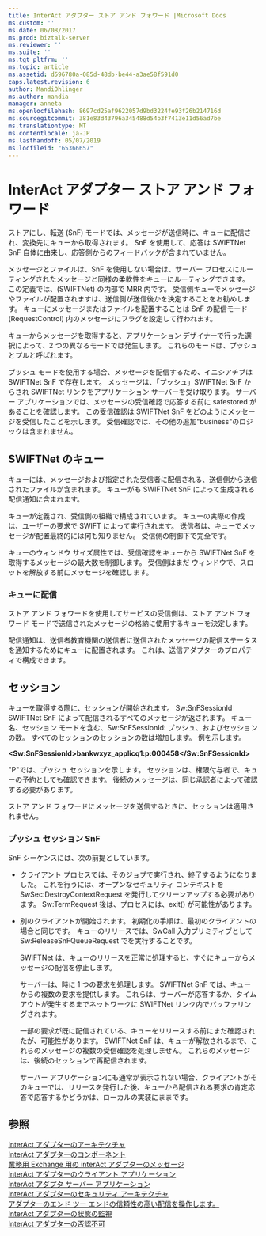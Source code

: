 ```yaml
---
title: InterAct アダプター ストア アンド フォワード |Microsoft Docs
ms.custom: ''
ms.date: 06/08/2017
ms.prod: biztalk-server
ms.reviewer: ''
ms.suite: ''
ms.tgt_pltfrm: ''
ms.topic: article
ms.assetid: d596780a-085d-48db-be44-a3ae58f591d0
caps.latest.revision: 6
author: MandiOhlinger
ms.author: mandia
manager: anneta
ms.openlocfilehash: 8697cd25af9622057d9bd3224fe93f26b214716d
ms.sourcegitcommit: 381e83d43796a345488d54b3f7413e11d56ad7be
ms.translationtype: MT
ms.contentlocale: ja-JP
ms.lasthandoff: 05/07/2019
ms.locfileid: "65366657"
---
```

# <a name="interact-adapter-store-and-forward"></a>InterAct アダプター ストア アンド フォワード
ストアにし、転送 (SnF) モードでは、メッセージが送信時に、キューに配信され、変換先にキューから取得されます。 SnF を使用して、応答は SWIFTNet SnF 自体に由来し、応答側からのフィードバックが含まれていません。  
  
 メッセージとファイルは、SnF を使用しない場合は、サーバー プロセスにルーティングされたメッセージと同様の柔軟性をキューにルーティングできます。 この定義では、(SWIFTNet) の内部で MRR 内です。 受信側キューでメッセージやファイルが配置されますは、送信側が送信後かを決定することをお勧めします。 キューにメッセージまたはファイルを配置することは SnF の配信モード (RequestControl) 内のメッセージにフラグを設定して行われます。  
  
 キューからメッセージを取得すると、アプリケーション デザイナーで行った選択によって、2 つの異なるモードでは発生します。 これらのモードは、プッシュとプルと呼ばれます。  
  
 プッシュ モードを使用する場合、メッセージを配信するため、イニシアチブは SWIFTNet SnF で存在します。 メッセージは、「プッシュ」SWIFTNet SnF からされ SWIFTNet リンクをアプリケーション サーバーを受け取ります。 サーバー アプリケーションでは、メッセージの受信確認で応答する前に safestored があることを確認します。 この受信確認は SWIFTNet SnF をどのようにメッセージを受信したことを示します。 受信確認では、その他の追加"business"のロジックは含まれません。  
  
## <a name="queues-in-swiftnet"></a>SWIFTNet のキュー  
 キューには、メッセージおよび指定された受信者に配信される、送信側から送信されたファイルが含まれます。 キューがも SWIFTNet SnF によって生成される配信通知に含まれます。  
  
 キューが定義され、受信側の組織で構成されています。 キューの実際の作成は、ユーザーの要求で SWIFT によって実行されます。 送信者は、キューでメッセージが配置最終的には何も知りません。 受信側の制御下で完全です。  
  
 キューのウィンドウ サイズ属性では、受信確認をキューから SWIFTNet SnF を取得するメッセージの最大数を制御します。 受信側はまだ ウィンドウで、スロットを解放する前にメッセージを確認します。  
  
### <a name="delivery-into-a-queue"></a>キューに配信  
 ストア アンド フォワードを使用してサービスの受信側は、ストア アンド フォワード モードで送信されたメッセージの格納に使用するキューを決定します。  
  
 配信通知は、送信者教育機関の送信者に送信されたメッセージの配信ステータスを通知するためにキューに配置されます。 これは、送信アダプターのプロパティで構成できます。  
  
## <a name="sessions"></a>セッション  
 キューを取得する際に、セッションが開始されます。 Sw:SnFSessionId SWIFTNet SnF によって配信されるすべてのメッセージが返されます。 キュー名、セッション モードを含む、Sw:SnFSessionId: プッシュ、およびセッションの数。 すべてのセッションのセッションの数は増加します。 例を示します。  
  
 **\<Sw:SnFSessionId\>bankwxyz_applicq1:p:000458\</Sw:SnFSessionId\>**  
  
 "P"では、プッシュ セッションを示します。 セッションは、権限付与者で、キューの予約としても確認できます。 後続のメッセージは、同じ承認者によって確認する必要があります。  
  
 ストア アンド フォワードにメッセージを送信するときに、セッションは適用されません。  
  
### <a name="push-session-snf"></a>プッシュ セッション SnF  
 SnF シーケンスには、次の前提としています。  
  
- クライアント プロセスでは、そのジョブで実行され、終了するようになりました。 これを行うには、オープンなセキュリティ コンテキストを SwSec:DestroyContextRequest を発行してクリーンアップする必要があります。 Sw:TermRequest 後は、プロセスには、exit() が可能性があります。  
  
- 別のクライアントが開始されます。 初期化の手順は、最初のクライアントの場合と同じです。 キューのリリースでは、SwCall 入力プリミティブとして Sw:ReleaseSnFQueueRequest でを実行することです。  
  
   SWIFTNet は、キューのリリースを正常に処理すると、すぐにキューからメッセージの配信を停止します。  
  
  サーバーは、時に 1 つの要求を処理します。 SWIFTNet SnF では、キューからの複数の要求を提供します。 これらは、サーバーが応答するか、タイムアウトが発生するまでネットワークに SWIFTNet リンク内でバッファリングされます。  
  
  一部の要求が既に配信されている、キューをリリースする前にまだ確認されたが、可能性があります。 SWIFTNet SnF は、キューが解放されるまで、これらのメッセージの複数の受信確認を処理しません。 これらのメッセージは、後続のセッションで再配信されます。  
  
  サーバー アプリケーションにも通常が表示されない場合、クライアントがそのキューでは、リリースを発行した後、キューから配信される要求の肯定応答で応答するかどうかは、ローカルの実装にままです。  
  
## <a name="see-also"></a>参照  
 [InterAct アダプターのアーキテクチャ](../../adapters-and-accelerators/fileact-interact/interact-adapter-architecture.md)   
 [InterAct アダプターのコンポーネント](../../adapters-and-accelerators/fileact-interact/interact-adapter-components.md)   
 [業務用 Exchange 用の interAct アダプターのメッセージ](../../adapters-and-accelerators/fileact-interact/interact-adapter-messages-for-business-exchange.md)   
 [InterAct アダプターのクライアント アプリケーション](../../adapters-and-accelerators/fileact-interact/interact-adapter-client-application.md)   
 [InterAct アダプタ サーバー アプリケーション](../../adapters-and-accelerators/fileact-interact/interact-adapter-server-application.md)   
 [InterAct アダプターのセキュリティ アーキテクチャ](../../adapters-and-accelerators/fileact-interact/interact-adapter-security-architecture.md)   
 [アダプターのエンド ツー エンドの信頼性の高い配信を操作します。](../../adapters-and-accelerators/fileact-interact/interact-adapter-end-to-end-reliable-delivery.md)   
 [InterAct アダプターの状態の監視](../../adapters-and-accelerators/fileact-interact/interact-adapter-status-monitoring.md)   
 [InterAct アダプターの否認不可](../../adapters-and-accelerators/fileact-interact/interact-adapter-non-repudiation.md)